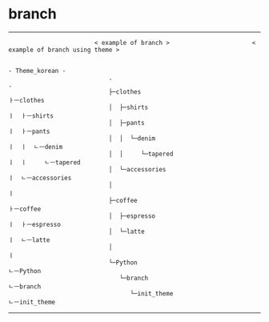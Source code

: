 # branch
***

                            < example of branch >                       < example of branch using theme >
                            
                                                                                - Theme_korean -
                                .                                              .                                               
                                ├─clothes                                      ㅏㅡclothes 
                                │  ├─shirts                                    ㅣ  ㅏㅡshirts  
                                │  ├─pants                                     ㅣ  ㅏㅡpants   
                                │  │  └─denim                                  ㅣ  ㅣ  ㄴㅡdenim  
                                │  │     └─tapered                             ㅣ  ㅣ     ㄴㅡtapered   
                                │  └─accessories                               ㅣ  ㄴㅡaccessories   
                                │                                              ㅣ                     
                                ├─coffee                                       ㅏㅡcoffee     
                                │  ├─espresso                                  ㅣ  ㅏㅡespresso    
                                │  └─latte                                     ㅣ  ㄴㅡlatte  
                                │                                              ㅣ          
                                └─Python                                      ㄴㅡPython      
                                   └─branch                                      ㄴㅡbranch       
                                      └─init_theme                                  ㄴㅡinit_theme 

***                                       
                   
